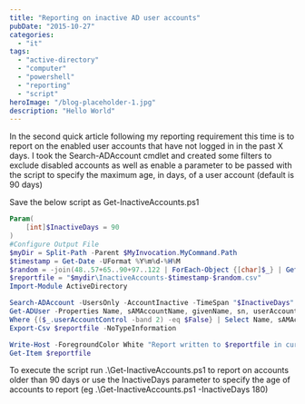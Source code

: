 ```yaml
---
title: "Reporting on inactive AD user accounts"
pubDate: "2015-10-27"
categories:
  - "it"
tags:
  - "active-directory"
  - "computer"
  - "powershell"
  - "reporting"
  - "script"
heroImage: "/blog-placeholder-1.jpg"
description: "Hello World"
---
```


In the second quick article following my reporting requirement this time is to report on the enabled user accounts that have not logged in in the past X days. I took the Search-ADAccount cmdlet and created some filters to exclude disabled accounts as well as enable a parameter to be passed with the script to specify the maximum age, in days, of a user account (default is 90 days)

Save the below script as Get-InactiveAccounts.ps1

```powershell
Param(
    [int]$InactiveDays = 90
)
#Configure Output File
$myDir = Split-Path -Parent $MyInvocation.MyCommand.Path
$timestamp = Get-Date -UFormat %Y%m%d-%H%M
$random = -join(48..57+65..90+97..122 | ForEach-Object {[char]$_} | Get-Random -Count 6)
$reportfile = "$mydir\InactiveAccounts-$timestamp-$random.csv"
Import-Module ActiveDirectory

Search-ADAccount -UsersOnly -AccountInactive -TimeSpan "$InactiveDays" | `
Get-ADUser -Properties Name, sAMAccountName, givenName, sn, userAccountControl,lastlogondate | `
Where {($_.userAccountControl -band 2) -eq $False} | Select Name, sAMAccountName, givenName, sn,LastLogonDate | `
Export-Csv $reportfile -NoTypeInformation

Write-Host -ForegroundColor White "Report written to $reportfile in current path."
Get-Item $reportfile
```

To execute the script run .\\Get-InactiveAccounts.ps1 to report on accounts older than 90 days or use the InactiveDays parameter to specify the age of accounts to report (eg .\\Get-InactiveAccounts.ps1 -InactiveDays 180)
